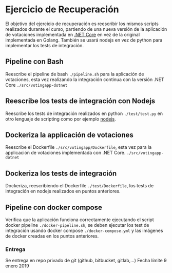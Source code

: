# Ejercicio de Recuperación

El objetivo del ejercicio de recuperación es reescribir los mismos scripts realizados durante el curso, partiendo de una nueva versión de la aplicación de votaciones implementada en [.NET Core](https://dotnet.microsoft.com/download) en vez de la original implementada en Golang. También se usará nodejs en vez de python para implementar los tests de integración.

## Pipeline con Bash
Reescribe el pipeline de bash `./pipeline.sh` para la aplicación de votaciones, esta vez realizando la integración continua con la versión .NET Core `./src/votingapp-dotnet`

## Reescribe los tests de integración con Nodejs 
Reescribe los tests de integración realizados en python `./test/test.py` en otro lenguaje de scripting como por ejemplo [nodejs](https://nodejs.org/en/).

## Dockeriza la applicación de votaciones 
Reescribe el Dockerfile `./src/votingapp/Dockerfile`, esta vez para la applicación de votaciones implementada con .NET Core. `./src/votingapp-dotnet`

## Dockeriza los tests de integración
Dockeriza, reescribiendo el Dockerfile `./test/Dockerfile`, los tests de integración en nodejs realizados en puntos anteriores.

## Pipeline con docker compose 
Verifica que la aplicación funciona correctamente ejecutando el script docker pipeline `./docker-pipeline.sh`, se deben ejecutar los test de integración usando docker compose `./docker-compose.yml` y las imágenes de docker creadas en los puntos anteriores.  

### Entrega
Se entrega en repo privado de git (github, bitbucket, gitlab,...)
Fecha límite 9 enero 2019